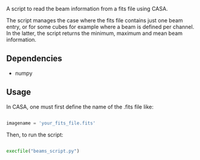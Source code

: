 A script to read the beam information from a fits file using CASA.

The script manages the case where the fits file contains just one beam entry, or for some cubes for example where a beam is defined per channel. In the latter, the script returns the minimum, maximum and mean beam information.

## Dependencies

* numpy

## Usage

In CASA, one must first define the name of the .fits file like:

``` python

imagename = 'your_fits_file.fits'

```

Then, to run the script:

``` python

execfile("beams_script.py")

```


